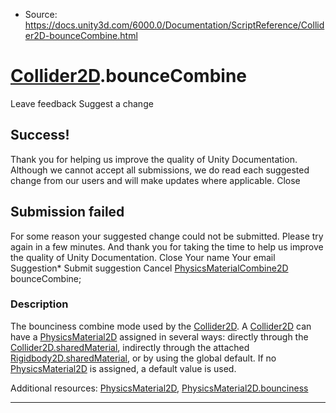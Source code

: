 * Source: https://docs.unity3d.com/6000.0/Documentation/ScriptReference/Collider2D-bounceCombine.html

#  [Collider2D](https://docs.unity3d.com/6000.0/Documentation/ScriptReference/Collider2D.html).bounceCombine
Leave feedback
Suggest a change
## Success!
Thank you for helping us improve the quality of Unity Documentation. Although we cannot accept all submissions, we do read each suggested change from our users and will make updates where applicable.
Close
## Submission failed
For some reason your suggested change could not be submitted. Please <a>try again</a> in a few minutes. And thank you for taking the time to help us improve the quality of Unity Documentation.
Close
Your name Your email Suggestion* Submit suggestion
Cancel
[PhysicsMaterialCombine2D](https://docs.unity3d.com/6000.0/Documentation/ScriptReference/PhysicsMaterialCombine2D.html) bounceCombine; 
### Description
The bounciness combine mode used by the [Collider2D](https://docs.unity3d.com/6000.0/Documentation/ScriptReference/Collider2D.html).
A [Collider2D](https://docs.unity3d.com/6000.0/Documentation/ScriptReference/Collider2D.html) can have a [PhysicsMaterial2D](https://docs.unity3d.com/6000.0/Documentation/ScriptReference/PhysicsMaterial2D.html) assigned in several ways: directly through the [Collider2D.sharedMaterial](https://docs.unity3d.com/6000.0/Documentation/ScriptReference/Collider2D-sharedMaterial.html), indirectly through the attached [Rigidbody2D.sharedMaterial](https://docs.unity3d.com/6000.0/Documentation/ScriptReference/Rigidbody2D-sharedMaterial.html), or by using the global default. If no [PhysicsMaterial2D](https://docs.unity3d.com/6000.0/Documentation/ScriptReference/PhysicsMaterial2D.html) is assigned, a default value is used.  
  
Additional resources: [PhysicsMaterial2D](https://docs.unity3d.com/6000.0/Documentation/ScriptReference/PhysicsMaterial2D.html), [PhysicsMaterial2D.bounciness](https://docs.unity3d.com/6000.0/Documentation/ScriptReference/PhysicsMaterial2D-bounciness.html)
* * *
